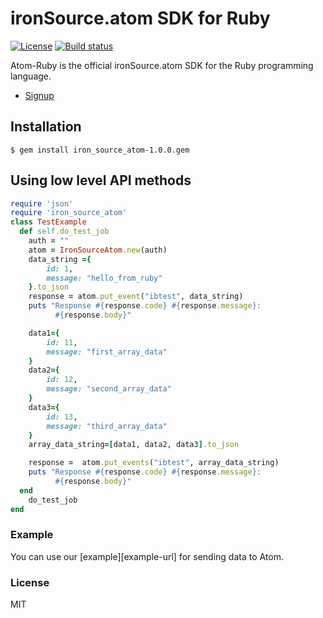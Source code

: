 # ironSource.atom SDK for Ruby
[![License][license-image]][license-url]
[![Build status][travis-image]][travis-url]

Atom-Ruby is the official ironSource.atom SDK for the Ruby programming language.

- [Signup](https://atom.ironsrc.com/#/signup)

## Installation
```gem
$ gem install iron_source_atom-1.0.0.gem
```
## Using low level API methods
```ruby
require 'json'
require 'iron_source_atom'
class TestExample 
  def self.do_test_job
    auth = ""
    atom = IronSourceAtom.new(auth)
    data_string ={
        id: 1,
        message: "hello_from_ruby"
    }.to_json
    response = atom.put_event("ibtest", data_string)
    puts "Response #{response.code} #{response.message}:
          #{response.body}"

    data1={
        id: 11,
        message: "first_array_data"
    }
    data2={
        id: 12,
        message: "second_array_data"
    }
    data3={
        id: 13,
        message: "third_array_data"
    }
    array_data_string=[data1, data2, data3].to_json

    response =  atom.put_events("ibtest", array_data_string)
    puts "Response #{response.code} #{response.message}:
          #{response.body}"
  end
    do_test_job
end
```
### Example

You can use our [example][example-url] for sending data to Atom.

### License
MIT

[license-image]: https://img.shields.io/badge/license-MIT-blue.svg?style=flat-square
[license-url]: LICENSE.txt
[travis-image]: https://travis-ci.org/ironSource/atom-ruby.svg?branch=feature%2FISA-359
[travis-url]: https://travis-ci.org/ironSource/atom-ruby

